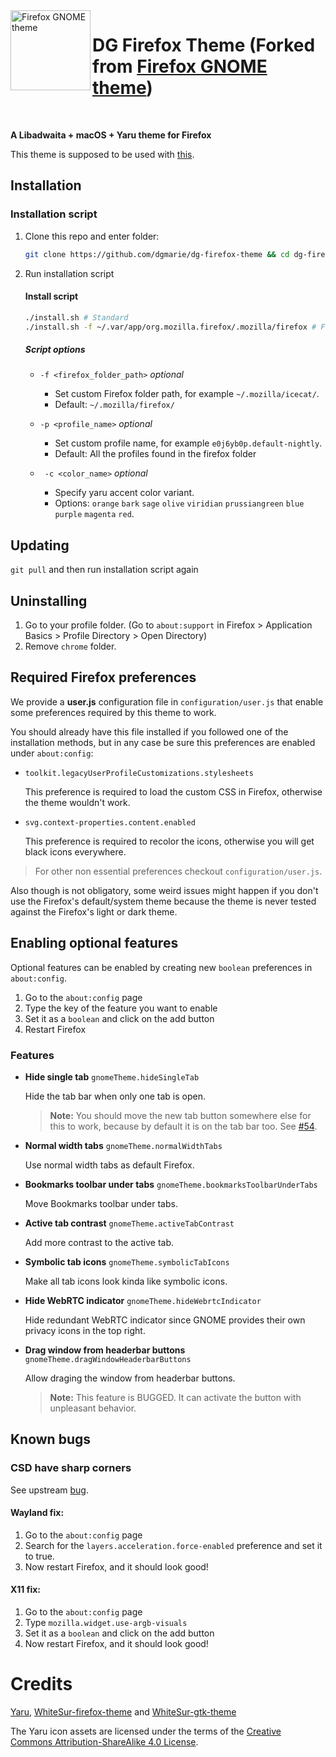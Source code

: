 <img src="icon.svg" alt="Firefox GNOME theme" width="128" align="left"/>

# DG Firefox Theme (Forked from [Firefox GNOME theme](https://github.com/rafaelmardojai/firefox-gnome-theme))

<br>

**A Libadwaita + macOS + Yaru theme for Firefox**

This theme is supposed to be used with [this](https://github.com/dgmarie/dg-gnome-theme).

## Installation

### Installation script
1. Clone this repo and enter folder:
	```sh
	git clone https://github.com/dgmarie/dg-firefox-theme && cd dg-firefox-theme
	```

2. Run installation script
	#### Install script
	```sh
	./install.sh # Standard
	./install.sh -f ~/.var/app/org.mozilla.firefox/.mozilla/firefox # Flatpak
	```

	##### Script options
	- `-f <firefox_folder_path>` *optional*
		- Set custom Firefox folder path, for example `~/.mozilla/icecat/`.
		- Default: `~/.mozilla/firefox/`

	- `-p <profile_name>` *optional*
		- Set custom profile name, for example `e0j6yb0p.default-nightly`.
		- Default: All the profiles found in the firefox folder

	- ` -c <color_name>` *optional*
		- Specify yaru accent color variant.
		- Options: `orange` `bark` `sage` `olive` `viridian` `prussiangreen` `blue` `purple` `magenta` `red`.

## Updating
`git pull` and then run installation script again

## Uninstalling
1. Go to your profile folder. (Go to `about:support` in Firefox > Application Basics > Profile Directory > Open Directory)
2. Remove `chrome` folder.

## Required Firefox preferences
We provide a **user.js** configuration file in `configuration/user.js` that enable some preferences required by this theme to work. 

You should already have this file installed if you followed one of the installation methods, but in any case be sure this preferences are enabled under `about:config`:

- `toolkit.legacyUserProfileCustomizations.stylesheets`

	This preference is required to load the custom CSS in Firefox, otherwise the theme wouldn't work.

- `svg.context-properties.content.enabled`

	This preference is required to recolor the icons, otherwise you will get black icons everywhere.

> For other non essential preferences checkout `configuration/user.js`.

Also though is not obligatory, some weird issues might happen if you don't use the Firefox's default/system theme because the theme is never tested against the Firefox's light or dark theme.

## Enabling optional features
Optional features can be enabled by creating new `boolean` preferences in `about:config`.

1. Go to the `about:config` page 
2. Type the key of the feature you want to enable
3. Set it as a `boolean` and click on the add button
4. Restart Firefox

### Features

- **Hide single tab** `gnomeTheme.hideSingleTab`

	Hide the tab bar when only one tab is open.

	> **Note:** You should move the new tab button somewhere else for this to work, because by default it is on the tab bar too. See [#54](https://github.com/rafaelmardojai/firefox-gnome-theme/issues/54).

- **Normal width tabs** `gnomeTheme.normalWidthTabs`

	Use normal width tabs as default Firefox.

- **Bookmarks toolbar under tabs** `gnomeTheme.bookmarksToolbarUnderTabs`

	Move Bookmarks toolbar under tabs.

- **Active tab contrast** `gnomeTheme.activeTabContrast`

	Add more contrast to the active tab.

- **Symbolic tab icons** `gnomeTheme.symbolicTabIcons`

	Make all tab icons look kinda like symbolic icons.

- **Hide WebRTC indicator** `gnomeTheme.hideWebrtcIndicator`

	Hide redundant WebRTC indicator since GNOME provides their own privacy icons in the top right.

- **Drag window from headerbar buttons** `gnomeTheme.dragWindowHeaderbarButtons`

	Allow draging the window from headerbar buttons.

	> **Note:** This feature is BUGGED. It can activate the button with unpleasant behavior.

## Known bugs

### CSD have sharp corners
See upstream [bug](https://bugzilla.mozilla.org/show_bug.cgi?id=1408360).

#### Wayland fix:
1. Go to the `about:config` page
2. Search for the `layers.acceleration.force-enabled` preference and set it to true.
3. Now restart Firefox, and it should look good!

#### X11 fix:
1. Go to the `about:config` page 
2. Type `mozilla.widget.use-argb-visuals`
3. Set it as a `boolean` and click on the add button
4. Now restart Firefox, and it should look good!

# Credits
[Yaru](https://github.com/ubuntu/yaru), [WhiteSur-firefox-theme](https://github.com/vinceliuice/WhiteSur-firefox-theme) and [WhiteSur-gtk-theme](https://github.com/vinceliuice/WhiteSur-gtk-theme)

The Yaru icon assets are licensed under the terms of the [Creative Commons Attribution-ShareAlike 4.0 License](https://creativecommons.org/licenses/by-sa/4.0/).
